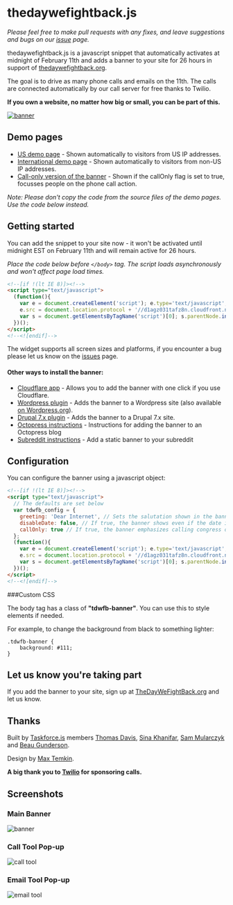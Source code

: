 # thedaywefightback.js

_Please feel free to make pull requests with any fixes, and leave suggestions and bugs on our [issue](http://github.com/tfrce/thedaywefightback.js/issues) page._

thedaywefightback.js is a javascript snippet that automatically activates at midnight of February 11th and adds a banner to your site for 26 hours in support of [thedaywefightback.org](https://thedaywefightback.org).

The goal is to drive as many phone calls and emails on the 11th. The calls are connected automatically by our call server for free thanks to Twilio.

**If you own a website, no matter how big or small, you can be part of this.**

<a href="http://tfrce.github.io/thedaywefightback.js/example/banner.html" target="_blank"><img src="screenshots/tdwfb-banner.png" alt="banner" /></a>


## Demo pages

* [US demo page](http://tfrce.github.io/thedaywefightback.js/example/banner.html) - Shown automatically to visitors from US IP addresses.
* [International demo page](http://tfrce.github.io/thedaywefightback.js/example/banner_international.html) - Shown automatically to visitors from non-US IP addresses.
* [Call-only version of the banner](http://tfrce.github.io/thedaywefightback.js/example/banner_callonly.html) - Shown if the callOnly flag is set to true, focusses people on the phone call action.

*Note: Please don't copy the code from the source files of the demo pages. Use the code below instead.* 

## Getting started

You can add the snippet to your site now - it won't be activated until midnight EST on February 11th and will remain active for 26 hours.

_Place the code below before `</body>` tag. The script loads asynchronously and won't affect page load times._

```html
<!--[if !(lt IE 8)]><!-->
<script type="text/javascript">
  (function(){
    var e = document.createElement('script'); e.type='text/javascript'; e.async = true;
    e.src = document.location.protocol + '//d1agz031tafz8n.cloudfront.net/thedaywefightback.js/widget.min.js';
    var s = document.getElementsByTagName('script')[0]; s.parentNode.insertBefore(e, s);
  })();
</script>
<!--<![endif]-->
```

The widget supports all screen sizes and platforms, if you encounter a bug please let us know on the [issues](http://github.com/tfrce/thedaywefightback.js/issues) page.

#### Other ways to install the banner:

* [Cloudflare app](https://www.cloudflare.com/apps/the_day_we_fight_back) - Allows you to add the banner with one click if you use Cloudflare.
* [Wordpress plugin](https://github.com/modemlooper/thedaywefightback.wp) - Adds the banner to a Wordpress site (also available [on Wordpress.org](http://wordpress.org/plugins/tdwfb/)).
* [Drupal 7.x plugin](https://github.com/mrjameshamilton/thedaywefightback.drupal) - Adds the banner to a Drupal 7.x site.
* [Octopress instructions](./OCTOPRESS.md) - Instructions for adding the banner to an Octopress blog
* [Subreddit instructions](./SUBREDDIT.md) - Add a static banner to your subreddit

## Configuration

You can configure the banner using a javascript object:

```html
<!--[if !(lt IE 8)]><!-->
<script type="text/javascript"> 
  // The defaults are set below
  var tdwfb_config = {
    greeting: 'Dear Internet', // Sets the salutation shown in the banner.
    disableDate: false, // If true, the banner shows even if the date is not yet 02/11/2014. Use for testing.
    callOnly: true // If true, the banner emphasizes calling congress over emailing.
  };
  (function(){
    var e = document.createElement('script'); e.type='text/javascript'; e.async = true;
    e.src = document.location.protocol + '//d1agz031tafz8n.cloudfront.net/thedaywefightback.js/widget.min.js';
    var s = document.getElementsByTagName('script')[0]; s.parentNode.insertBefore(e, s);
  })();
</script>
<!--<![endif]-->
```

###Custom CSS

The body tag has a class of **"tdwfb-banner"**. You can use this to style elements if needed.

For example, to change the background from black to something lighter:

    .tdwfb-banner {
    	background: #111;
    }


## Let us know you're taking part

If you add the banner to your site, sign up at [TheDayWeFightBack.org](https://thedaywefightback.org) and let us know.

## Thanks

Built by [Taskforce.is](http://taskforce.is) members [Thomas Davis](https://twitter.com/neutralthoughts), [Sina Khanifar](https://github.com/sinak/), [Sam Mularczyk](https://twitter.com/sammularczyk) and [Beau Gunderson](https://twitter.com/beaugunderson).

Design by [Max Temkin](http://maxistentialism.com/).

**A big thank you to [Twilio](https://www.twilio.com/) for sponsoring calls.**


## Screenshots

### Main Banner
<img src="screenshots/tdwfb-banner.png" alt="banner" />

### Call Tool Pop-up
<img src="screenshots/call-tool.png" alt="call tool" />

### Email Tool Pop-up
<img src="screenshots/email-tool.png" alt="email tool" />
